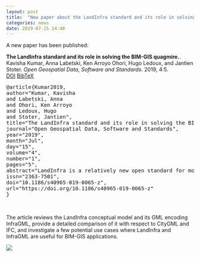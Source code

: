 ```yaml
---
layout: post
title:  "New paper about the LandInfra standard and its role in solving the BIM-GIS quagmire."
categories: news
date: 2019-07-15 14:40
---
```


A new paper has been published:

<div class="filteredelement"><strong> The LandInfra standard and its role in solving the BIM-GIS quagmire.</strong>. Kavisha Kumar, Anna Labetski, Ken Arroyo Ohori, Hugo Ledoux, and Jantien Stoter.<em> Open Geospatial Data, Software and Standards</em>. 2019, 4:5. <br/><a href="https://doi.org/10.1186/s40965-019-0065-z"><i class="fas fa-external-link-alt"></i> DOI</a> <a href="#bibSouthall17" data-toggle="collapse"><i class="fas fa-caret-square-down"></i> BibTeX</a> <div id="bibfilip18" class="collapse" tabindex="-1"><pre class="bibtex">@article{Kumar2019,
author="Kumar, Kavisha
and Labetski, Anna
and Ohori, Ken Arroyo
and Ledoux, Hugo
and Stoter, Jantien",
title="The LandInfra standard and its role in solving the BIM-GIS quagmire",
journal="Open Geospatial Data, Software and Standards",
year="2019",
month="Jul",
day="15",
volume="4",
number="1",
pages="5",
abstract="LandInfra is a relatively new open standard for modelling and representing land and infrastructure features. As it overlaps with other open standards in BIM (IFC) and 3D GIS (CityGML), it has been recognised as a potential candidate to bridge the gap between the two domains. However, the knowledge of this standard in both communities is low, and there are still no publications which fully explore LandInfra and its possibilities for integrated BIM-GIS applications. In this paper, we review the LandInfra conceptual model and its GML encoding InfraGML, provide a detailed comparison of it with respect to CityGML and IFC, and investigate a few potential use cases where LandInfra and InfraGML are useful for BIM-GIS applications.",
issn="2363-7501",
doi="10.1186/s40965-019-0065-z",
url="https://doi.org/10.1186/s40965-019-0065-z"
}</pre></div></div>

<br>

The article reviews the LandInfra conceptual model and its GML encoding InfraGML, provide a detailed comparison of it with respect to CityGML and IFC, and investigate a few potential use cases where LandInfra and InfraGML are useful for BIM-GIS applications.


<a href="https://doi.org/10.1186/s40965-019-0065-z"><img src="{{ site.baseurl }}/img/2019/LandInfraPaper1.png"/></a><br/>
